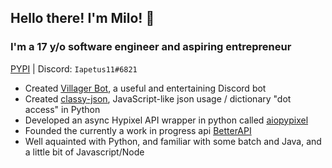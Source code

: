 ## Hello there<!-- general kenobi -->! I'm Milo! :wave:
### I'm a 17 y/o software engineer and aspiring entrepreneur
[PYPI](https://pypi.org/user/Iapetus11/) | Discord: `Iapetus11#6821`

* Created [Villager Bot](https://github.com/Villager-Dev/Villager-Bot), a useful and entertaining Discord bot
* Created [classy-json](https://github.com/Iapetus-11/classy-json), JavaScript-like json usage / dictionary "dot access" in Python
* Developed an async Hypixel API wrapper in python called [aiopypixel](https://github.com/Villager-Dev/aiopypixel)
* Founded the currently a work in progress api [BetterAPI](https://github.com/Iapetus-11/Better-API)
* Well aquainted with Python, and familiar with some batch and Java, and a little bit of Javascript/Node

<!--
### What languages do I know?
* Well acquainted with Python
* Some Java
* Some batch
* Currently learning JavaScript (Node.js specifically)
-->

